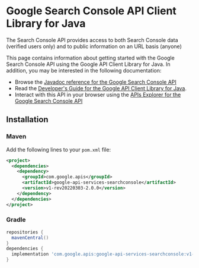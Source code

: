 # Google Search Console API Client Library for Java

The Search Console API provides access to both Search Console data (verified users only) and to public information on an URL basis (anyone)

This page contains information about getting started with the Google Search Console API
using the Google API Client Library for Java. In addition, you may be interested
in the following documentation:

* Browse the [Javadoc reference for the Google Search Console API][javadoc]
* Read the [Developer's Guide for the Google API Client Library for Java][google-api-client].
* Interact with this API in your browser using the [APIs Explorer for the Google Search Console API][api-explorer]

## Installation

### Maven

Add the following lines to your `pom.xml` file:

```xml
<project>
  <dependencies>
    <dependency>
      <groupId>com.google.apis</groupId>
      <artifactId>google-api-services-searchconsole</artifactId>
      <version>v1-rev20220303-2.0.0</version>
    </dependency>
  </dependencies>
</project>
```

### Gradle

```gradle
repositories {
  mavenCentral()
}
dependencies {
  implementation 'com.google.apis:google-api-services-searchconsole:v1-rev20220303-2.0.0'
}
```

[javadoc]: https://googleapis.dev/java/google-api-services-searchconsole/latest/index.html
[google-api-client]: https://github.com/googleapis/google-api-java-client/
[api-explorer]: https://developers.google.com/apis-explorer/#p/searchconsole/v1/
